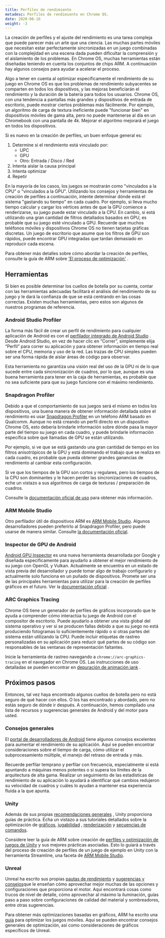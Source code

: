 ```yaml
---
title: Perfiles de rendimiento
metadesc: Perfiles de rendimiento en Chrome OS.
date: 2020-06-16
weight: -3
---
```


La creación de perfiles y el ajuste del rendimiento es una tarea compleja que puede parecer más un arte que una ciencia. Las muchas partes móviles que necesitan estar perfectamente sincronizadas en un juego combinadas con la complejidad en una escena dada pueden dificultar la comprensión y el aislamiento de los problemas. En Chrome OS, muchas herramientas están diseñadas teniendo en cuenta los conjuntos de chips ARM. A continuación hay algunos consejos para ayudar a acelerar el proceso.

Algo a tener en cuenta al optimizar específicamente el rendimiento de su juego en Chrome OS es que los problemas de rendimiento subyacentes se comparten en todos los dispositivos, y las mejoras beneficiarán el rendimiento y la duración de la batería para todos los usuarios. Chrome OS, con una tendencia a pantallas más grandes y dispositivos de entrada de escritorio, puede mostrar ciertos problemas más fácilmente. Por ejemplo, un algoritmo de carga de textura ineficiente puede "funcionar bien" en dispositivos móviles de gama alta, pero no puede mantenerse al día en un Chromebook con una pantalla de 4k. Mejorar el algoritmo mejorará el juego en todos los dispositivos.

Si es nuevo en la creación de perfiles, un buen enfoque general es:

1. Determine si el rendimiento está vinculado por:
   - UPC
   - GPU
   - Otro: Entrada / Disco / Red
2. Intenta aislar la causa principal
3. Intenta optimizar
4. Repetir

En la mayoría de los casos, los juegos se mostrarán como "vinculados a la CPU" o "vinculados a la GPU". Utilizando los consejos y herramientas de creación de perfiles a continuación, intente determinar dónde está el sistema "gastando su tiempo" en cada cuadro. Por ejemplo, si lleva mucho tiempo calcular y cargar los vértices antes de que la GPU comience a renderizarse, su juego puede estar vinculado a la CPU. En cambio, si está utilizando una gran cantidad de filtros detallados basados en GPU, es probable que su juego esté vinculado a GPU. Recuerde que muchos teléfonos móviles y dispositivos Chrome OS no tienen tarjetas gráficas discretas. Un juego de escritorio que asume que los filtros de GPU son rápidos, puede encontrar GPU integradas que tardan demasiado en reproducir cada escena.

Para obtener más detalles sobre cómo abordar la creación de perfiles, consulte la guía de ARM sobre ['El proceso de optimización'](https://developer.arm.com/docs/100959/0101/the-optimization-process) .

## Herramientas

Si bien es posible determinar los cuellos de botella por su cuenta, contar con las herramientas adecuadas facilitará el análisis del rendimiento de su juego y le dará la confianza de que se está centrando en las cosas correctas. Existen muchas herramientas, pero estos son algunos de nuestros programas de referencia.

### Android Studio Profiler

La forma más fácil de crear un perfil de rendimiento para cualquier aplicación de Android es con el [perfilador integrado de Android Studio](https://developer.android.com/studio/profile/android-profiler?hl={{locale.code}}) . Desde Android Studio, en vez de hacer clic en “Correr”, simplemente elija “Perfil” para correr su aplicación y para obtener información en tiempo real sobre el CPU, memoria y uso de la red. Las trazas de CPU simples pueden ser una forma rápida de aislar áreas de código para observar.

Esta herramienta no garantiza una visión real del uso de la GPU ni de lo que sucede entre cada sincronización de cuadros, por lo que, aunque es una buena herramienta para tener en la caja de herramientas, es probable que no sea suficiente para que su juego funcione con el máximo rendimiento.

### Snapdragon Profiler

Debido a que el comportamiento de sus juegos será el mismo en todos los dispositivos, una buena manera de obtener información detallada sobre el rendimiento es usar [Snapdragon Profiler](https://developer.qualcomm.com/software/snapdragon-profiler) en un teléfono ARM basado en Qualcomm. Aunque no está creando un perfil directo en un dispositivo Chrome OS, esto debería brindarle información sobre dónde pasa la mayor parte del tiempo su juego en cada cuadro, y puede brindarle información específica sobre qué llamadas de GPU se están utilizando.

Por ejemplo, si ve que se está gastando una gran cantidad de tiempo en los filtros anisotrópicos de la GPU y está dominando el trabajo que se realiza en cada cuadro, es probable que pueda obtener grandes ganancias de rendimiento al cambiar esta configuración.

Si ve que los tiempos de la GPU son cortos y regulares, pero los tiempos de la CPU son dominantes y le hacen perder las sincronizaciones de cuadros, eche un vistazo a sus algoritmos de carga de texturas / preparación de cuadros.

Consulte la [documentación oficial de uso](https://developer.qualcomm.com/software/snapdragon-profiler/app-notes) para obtener más información.

### ARM Mobile Studio

Otro perfilador útil de dispositivos ARM es [ARM Mobile Studio](https://developer.arm.com/tools-and-software/graphics-and-gaming/arm-mobile-studio). Algunos desarrolladores pueden preferirlo al Snapdragon Profiler, pero puede usarse de manera similar. Consulte [la documentación oficial](https://developer.arm.com/tools-and-software/graphics-and-gaming/arm-mobile-studio/learn/get-started).

### Inspector de GPU de Android

[Android GPU Inspector](https://gpuinspector.dev/) es una nueva herramienta desarrollada por Google y diseñada específicamente para ayudarlo a obtener el mejor rendimiento de su juego con OpenGL y Vulkan. Actualmente se encuentra en un estado de vista previa del desarrollador y puede tomar algo de trabajo configurarlo y actualmente solo funciona en un puñado de dispositivos. Promete ser una de las principales herramientas para utilizar para la creación de perfiles gráficos en el futuro. Ver la [documentación oficial](https://gpuinspector.dev/docs/) .

### ARC Graphics Tracing

Chrome OS tiene un generador de perfiles de gráficos incorporado que te ayuda a comprender cómo interactúa tu juego de Android con el compositor de escritorio. Puede ayudarlo a obtener una vista global del sistema operativo y ver si se producen fallas debido a que su juego no está produciendo fotogramas lo suficientemente rápido o si otras partes del sistema están utilizando la CPU. Puede incluir etiquetas de rastreo personalizadas en su aplicación para reducir qué partes de su código son responsables de las ventanas de representación faltantes.

Inicie la herramienta de rastreo navegando a `chrome://arc-graphics-tracing` en el navegador en Chrome OS. Las instrucciones de uso detalladas se pueden encontrar en [depuración de animación jank](/{{locale.code}}/android-environment/animation) .

## Próximos pasos

Entonces, tal vez haya encontrado algunos cuellos de botella pero no está seguro de qué hacer con ellos. O los has encontrado y abordado, pero no estás seguro de dónde ir después. A continuación, hemos compilado una lista de recursos y sugerencias generales de Android y del motor para usted.

### Consejos generales

El [portal de desarrolladores de Android](https://developer.android.com/games/optimize) tiene algunos consejos excelentes para aumentar el rendimiento de su aplicación. Aquí se pueden encontrar consideraciones sobre el tiempo de carga, cómo utilizar el subprocesamiento múltiple, el manejo del retraso de entrada y más.

Recuerde perfilar temprano y perfilar con frecuencia, especialmente si está apuntando a máquinas menos potentes o si supera los límites de la arquitectura de alta gama. Realizar un seguimiento de las estadísticas de rendimiento de su aplicación lo ayudará a identificar qué cambios redujeron su velocidad de cuadros y cuáles lo ayudan a mantener esa experiencia fluida a la que apunta.

### Unity

Además de sus propias [recomendaciones generales](https://docs.unity3d.com/Manual/MobileOptimizationPracticalGuide.html) , Unity proporciona guías de práctica. Echa un vistazo a sus tutoriales detallados sobre la optimización de [gráficos](https://docs.unity3d.com/Manual/MobileOptimizationGraphicsMethods.html), [jugabilidad](https://docs.unity3d.com/Manual/MobileOptimizationScriptingMethods.html) , [renderización](https://docs.unity3d.com/Manual/MobileOptimizationPracticalRenderingOptimizations.html) y [secuencias de comandos](https://docs.unity3d.com/Manual/MobileOptimizationPracticalScriptingOptimizations.html).

Considere leer la guía de ARM sobre creación de [perfiles y optimización de juegos de Unity](https://developer.arm.com/docs/100140/0402/performance-analysis/profiling-a-unity-game-example) y sus mejores prácticas asociadas. Esto lo guiará a través del proceso de creación de perfiles de un juego de ejemplo en Unity con la herramienta Streamline, una faceta de [ARM Mobile Studio](#arm-mobile-studio).

### Unreal

Unreal ha escrito sus propias [pautas de rendimiento](https://docs.unrealengine.com/en-US/Platforms/Mobile/Performance/index.html) y [sugerencias y consejos](https://docs.unrealengine.com/en-US/Platforms/Mobile/Performance/TipsAndTricks/index.html)que le enseñan cómo aprovechar mejor muchas de las opciones y configuraciones que proporciona el motor. Aquí encontrará cosas como trucos de nivel de detalle, cómo aprovechar al máximo la iluminación, guías paso a paso sobre configuraciones de calidad del material y sombreadores, entre otras sugerencias.

Para obtener más optimizaciones basadas en gráficos, ARM ha escrito una [guía](https://developer.arm.com/docs/100959/0101/optimizations-and-optimization-techniques/unreal-engine-best-practices) para optimizar los juegos móviles. Aquí se pueden encontrar consejos generales de optimización, así como consideraciones de gráficos específicos de Unreal.
